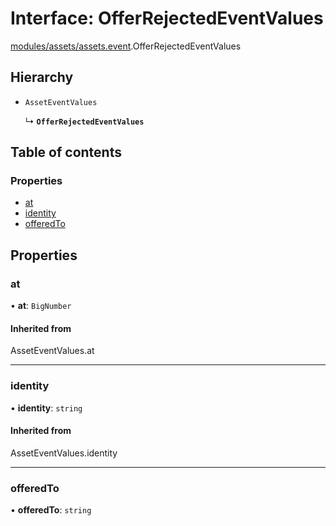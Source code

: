 # Interface: OfferRejectedEventValues

[modules/assets/assets.event](../modules/modules_assets_assets_event.md).OfferRejectedEventValues

## Hierarchy

- `AssetEventValues`

  ↳ **`OfferRejectedEventValues`**

## Table of contents

### Properties

- [at](modules_assets_assets_event.OfferRejectedEventValues.md#at)
- [identity](modules_assets_assets_event.OfferRejectedEventValues.md#identity)
- [offeredTo](modules_assets_assets_event.OfferRejectedEventValues.md#offeredto)

## Properties

### at

• **at**: `BigNumber`

#### Inherited from

AssetEventValues.at

___

### identity

• **identity**: `string`

#### Inherited from

AssetEventValues.identity

___

### offeredTo

• **offeredTo**: `string`
